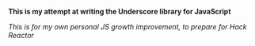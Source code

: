 **This is my attempt at writing the Underscore library for JavaScript**

*This is for my own personal JS growth improvement, to prepare for Hack Reactor*
